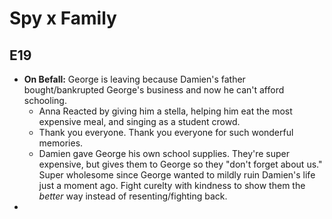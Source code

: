 # Spy x Family

## E19

* **On Befall:** George is leaving because Damien's father bought/bankrupted George's business and now he can't afford schooling.&#x20;
  * Anna Reacted by giving him a stella, helping him eat the most expensive meal, and singing as a student crowd.&#x20;
  * Thank you everyone. Thank you everyone for such wonderful memories.&#x20;
  * Damien gave George his own school supplies. They're super expensive, but gives them to George so they "don't forget about us." Super wholesome since George wanted to mildly ruin Damien's life just a moment ago. Fight curelty with kindness to show them the _better_ way instead of resenting/fighting back.
*
